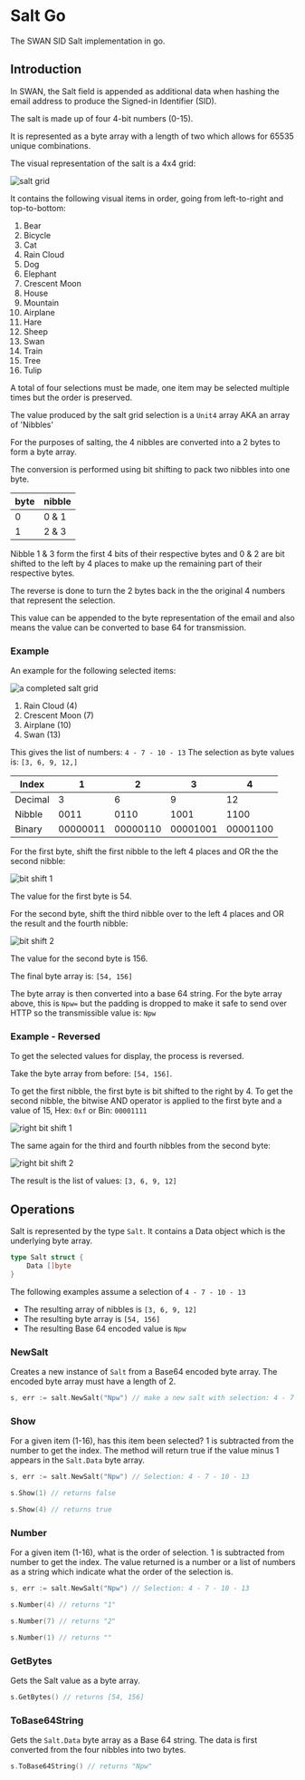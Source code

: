 # Salt Go

The SWAN SID Salt implementation in go.

## Introduction

In SWAN, the Salt field is appended as additional data when hashing the email 
address to produce the Signed-in Identifier (SID). 

The salt is made up of four 4-bit numbers (0-15).

It is represented as a byte array with a length of two which allows 
for 65535 unique combinations.

The visual representation of the salt is a 4x4 grid:

![salt grid](img/grid.png)

It contains the following visual items in order, going from left-to-right and 
top-to-bottom:

1. Bear
2. Bicycle
3. Cat
4. Rain Cloud
5. Dog
6. Elephant
7. Crescent Moon
8. House
9. Mountain
10. Airplane 
11. Hare
12. Sheep
13. Swan
14. Train
15. Tree
16. Tulip

A total of four selections must be made, one item may be selected multiple times
but the order is preserved.

The value produced by the salt grid selection is a `Unit4` array AKA an array of
'Nibbles'

For the purposes of salting, the 4 nibbles are converted into a 2 bytes to form 
a byte array. 

The conversion is performed using bit shifting to pack two nibbles into one byte.

|byte|nibble|
|-|-|
|0|0 & 1|
|1|2 & 3|

Nibble 1 & 3 form the first 4 bits of their respective bytes and 0 & 2 are bit 
shifted to the left by 4 places to make up the remaining part of their respective 
bytes.

The reverse is done to turn the 2 bytes back in the the original 4 numbers that 
represent the selection.

This value can be appended to the byte representation of the email and 
also means the value can be converted to base 64 for transmission. 

### Example
An example for the following selected items:

![a completed salt grid](img/grid-complete.png)

1. Rain Cloud (4)
2. Crescent Moon (7)
3. Airplane (10)
4. Swan (13)

This gives the list of numbers: `4 - 7 - 10 - 13`
The selection as byte values is: `[3, 6, 9, 12,]`

|Index|1|2|3|4|
|-|-|-|-|-|
|Decimal|3|6|9|12|
|Nibble|0011|0110|1001|1100|
|Binary|00000011|00000110|00001001|00001100|

For the first byte, shift the first nibble to the left 4 places and OR the the 
second nibble:

![bit shift 1](img/bit-shift-1.drawio.svg)

The value for the first byte is 54.

For the second byte, shift the third nibble over to the left 4 places and OR the 
result and the fourth nibble:

![bit shift 2](img/bit-shift-2.drawio.svg)

The value for the second byte is 156.

The final byte array is: `[54, 156]`

The byte array is then converted into a base 64 string. For the byte 
array above, this is `Npw=` but the padding is dropped to make it safe to send 
over HTTP so the transmissible value is: `Npw`

### Example - Reversed

To get the selected values for display, the process is reversed.

Take the byte array from before: `[54, 156]`.

To get the first nibble, the first byte is bit shifted to the right by 4. To get 
the second nibble, the bitwise AND operator is applied to the first byte and a 
value of 15, Hex: `0xf` or Bin: `00001111`

![right bit shift 1](img/bit-shift-1-reverse.drawio.svg)

The same again for the third and fourth nibbles from the second byte:

![right bit shift 2](img/bit-shift-2-reverse.drawio.svg)

The result is the list of values: `[3, 6, 9, 12]`


## Operations

Salt is represented by the type `Salt`. It contains a Data object which is the 
underlying byte array.

```go
type Salt struct {
	Data []byte 
}
```

The following examples assume a selection of `4 - 7 - 10 - 13`

* The resulting array of nibbles is `[3, 6, 9, 12]`
* The resulting byte array is `[54, 156]`
* The resulting Base 64 encoded value is `Npw`

### NewSalt

Creates a new instance of `Salt` from a Base64 encoded byte array. The encoded 
byte array must have a length of 2.

```go
s, err := salt.NewSalt("Npw") // make a new salt with selection: 4 - 7 - 10 - 13
```

### Show

For a given item (1-16), has this item been selected? 1 is subtracted from the
number to get the index. The method will return true if the value minus 1 
appears in the `Salt.Data` byte array.


```go
s, err := salt.NewSalt("Npw") // Selection: 4 - 7 - 10 - 13

s.Show(1) // returns false

s.Show(4) // returns true
```

### Number

For a given item (1-16), what is the order of selection. 1 is subtracted from
number to get the index. The value returned is a number or a list of numbers as
a string which indicate what the order of the selection is.

```go
s, err := salt.NewSalt("Npw") // Selection: 4 - 7 - 10 - 13

s.Number(4) // returns "1"

s.Number(7) // returns "2"

s.Number(1) // returns ""
```

### GetBytes

Gets the Salt value as a byte array.

```go
s.GetBytes() // returns [54, 156]
```

### ToBase64String

Gets the `Salt.Data` byte array as a Base 64 string. The data is first converted 
from the four nibbles into two bytes.

```go
s.ToBase64String() // returns "Npw"
```